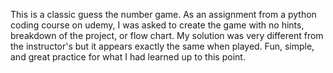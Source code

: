This is a classic guess the number game.  As an assignment from a python coding course on udemy, I was asked to create the game with no hints, breakdown of the project, or flow chart.  My solution was very different from the instructor's but it appears exactly the same when played.  Fun, simple, and great practice for what I had learned up to this point.